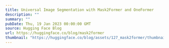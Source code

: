 ```yaml
---
title: Universal Image Segmentation with Mask2Former and OneFormer
description: ""
summary: ""
pubDate: Thu, 19 Jan 2023 00:00:00 GMT
source: Hugging Face Blog
url: https://huggingface.co/blog/mask2former
thumbnail: "https://huggingface.co/blog/assets/127_mask2former/thumbnail.png"
---
```


